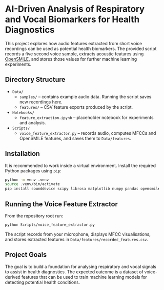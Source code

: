 # AI-Driven Analysis of Respiratory and Vocal Biomarkers for Health Diagnostics

This project explores how audio features extracted from short voice recordings can be used as potential health biomarkers. The provided script records a five second voice sample, extracts acoustic features using [OpenSMILE](https://audeering.github.io/opensmile/), and stores those values for further machine learning experiments.

## Directory Structure

- `Data/`
  - `samples/` – contains example audio data. Running the script saves new recordings here.
  - `features/` – CSV feature exports produced by the script.
- `Notebooks/`
  - `feature_extraction.ipynb` – placeholder notebook for experiments and analysis.
- `Scripts/`
  - `voice_feature_extractor.py` – records audio, computes MFCCs and OpenSMILE features, and saves them to `Data/features`.

## Installation

It is recommended to work inside a virtual environment. Install the required Python packages using `pip`:

```bash
python -m venv .venv
source .venv/bin/activate
pip install sounddevice scipy librosa matplotlib numpy pandas opensmile
```

## Running the Voice Feature Extractor

From the repository root run:

```bash
python Scripts/voice_feature_extractor.py
```

The script records from your microphone, displays MFCC visualisations, and stores extracted features in `Data/features/recorded_features.csv`.

## Project Goals

The goal is to build a foundation for analysing respiratory and vocal signals to assist in health diagnostics. The expected outcome is a dataset of voice-derived features that can be used to train machine learning models for detecting potential health conditions.
